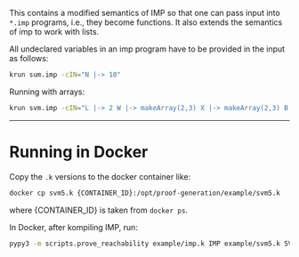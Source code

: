 This contains a modified semantics of IMP so that one can pass input into `*.imp` programs, i.e., they become functions.
It also extends the semantics of imp to work with lists.

All undeclared variables in an imp program have to be provided in the input as follows:
```bash
krun sum.imp -cIN="N |-> 10"
```

Running with arrays:
```bash
krun svm.imp -cIN="L |-> 2 W |-> makeArray(2,3) X |-> makeArray(2,3) B |-> 20"
```

-----
# Running in Docker

Copy the `.k` versions to the docker container like:

```bash
docker cp svm5.k {CONTAINER_ID}:/opt/proof-generation/example/svm5.k
```

where {CONTAINER_ID} is taken from `docker ps`.

In Docker, after kompiling IMP, run:

```bash
pypy3 -m scripts.prove_reachability example/imp.k IMP example/svm5.k SVM5 --standalone -o examples/spec-proof.mm
```
